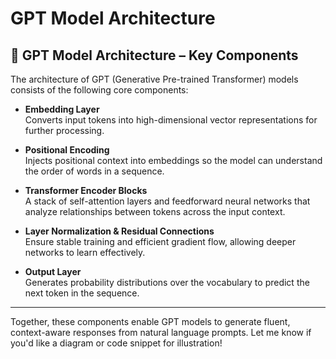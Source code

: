 # GPT Model Architecture

## 🧠 GPT Model Architecture – Key Components

The architecture of GPT (Generative Pre-trained Transformer) models consists of the following core components:

- **Embedding Layer**  
  Converts input tokens into high-dimensional vector representations for further processing.

- **Positional Encoding**  
  Injects positional context into embeddings so the model can understand the order of words in a sequence.

- **Transformer Encoder Blocks**  
  A stack of self-attention layers and feedforward neural networks that analyze relationships between tokens across the input context.

- **Layer Normalization & Residual Connections**  
  Ensure stable training and efficient gradient flow, allowing deeper networks to learn effectively.

- **Output Layer**  
  Generates probability distributions over the vocabulary to predict the next token in the sequence.

---

Together, these components enable GPT models to generate fluent, context-aware responses from natural language prompts. Let me know if you'd like a diagram or code snippet for illustration!
